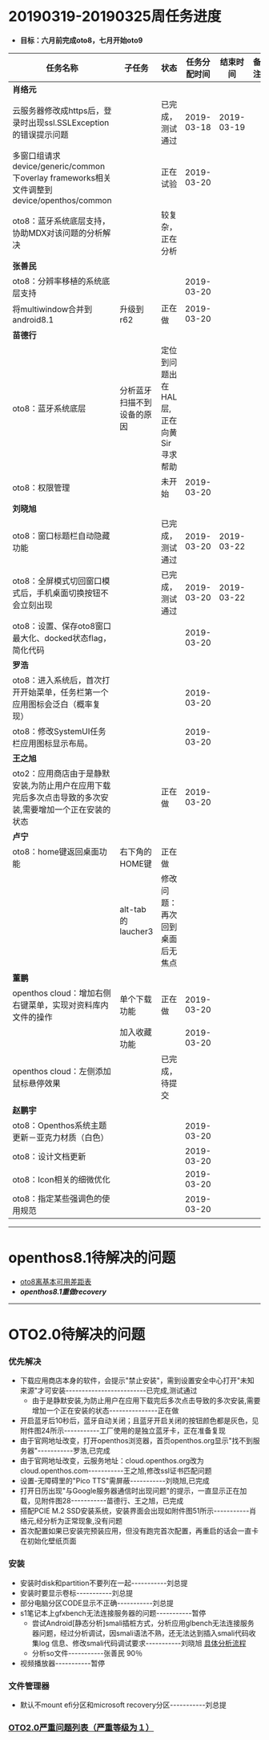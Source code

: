 # 20190319-20190325周任务进度
- **目标：六月前完成oto8，七月开始oto9**

任务名称|子任务|状态|任务分配时间|结束时间|备注
-----|-----|-----|-----|-----|-----
**肖络元**|||||
云服务器修改成https后，登录时出现ssl.SSLException的错误提示问题||已完成，测试通过|2019-03-18|2019-03-19|
多窗口组请求device/generic/common下overlay frameworks相关文件调整到device/openthos/common||正在试验|2019-03-20||
oto8：蓝牙系统底层支持，协助MDX对该问题的分析解决||较复杂，正在分析|||
**张善民**|||||
oto8：分辨率移植的系统底层支持|||2019-03-20||
将multiwindow合并到android8.1|升级到r62|正在做|2019-03-20||
**苗德行**|||||
oto8：蓝牙系统底层|分析蓝牙扫描不到设备的原因|定位到问题出在HAL层,正在向黄Sir寻求帮助|||
oto8：权限管理||未开始|2019-03-20||
**刘晓旭**|||||
oto8：窗口标题栏自动隐藏功能||已完成，测试通过|2019-03-20|2019-03-22|
oto8：全屏模式切回窗口模式后，手机桌面切换按钮不会立刻出现||已完成，测试通过|2019-03-20|2019-03-22|
oto8：设置、保存oto8窗口最大化、docked状态flag，简化代码|||2019-03-20||
**罗浩**|||||
oto8：进入系统后，首次打开开始菜单，任务栏第一个应用图标会泛白（概率复现）|||2019-03-20||
oto8：修改SystemUI任务栏应用图标显示布局。|||2019-03-20||
**王之旭**|||||
oto2：应用商店由于是静默安装,为防止用户在应用下载完后多次点击导致的多次安装,需要增加一个正在安装的状态||正在做|2019-03-20||
**卢宁**|||||
oto8：home键返回桌面功能|右下角的HOME键|正在做|||
||alt-tab的laucher3|修改问题：再次回到桌面后无焦点|||
**董鹏**|||||
openthos cloud：增加右侧右键菜单，实现对资料库内文件的操作|单个下载功能|正在做|2019-03-20||
||加入收藏功能||2019-03-20||
openthos cloud：左侧添加鼠标悬停效果||已完成，待提交|||
**赵鹏宇**|||||
oto8：Openthos系统主题更新－亚克力材质（白色）|||2019-03-20||
oto8：设计文档更新|||2019-03-20||
oto8：Icon相关的细微优化|||2019-03-20||
oto8：指定某些强调色的使用规范|||2019-03-20||

***
# openthos8.1待解决的问题
- [oto8离基本可用差距表](https://github.com/openthos/app-testing-results/blob/master/%E6%B5%8B%E8%AF%95%E5%86%85%E5%AE%B9%E5%8F%8A%E7%BB%93%E6%9E%9C/%E5%8A%9F%E8%83%BD%E6%B5%8B%E8%AF%95%E7%9B%B8%E5%85%B3/oto8%E7%A6%BB%E5%9F%BA%E6%9C%AC%E5%8F%AF%E7%94%A8%E5%B7%AE%E8%B7%9D%E8%A1%A8.md)
- ***openthos8.1重做recovery***

***

# OTO2.0待解决的问题
### 优先解决
- 下载应用商店本身的软件，会提示"禁止安装"，需到设置安全中心打开"未知来源"才可安装-------------------------已完成,测试通过
  - 由于是静默安装,为防止用户在应用下载完后多次点击导致的多次安装,需要增加一个正在安装的状态---------------正在做
- 开启蓝牙后10秒后，蓝牙自动关闭；且蓝牙开启关闭的按钮颜色都是灰色，见附件图24所示-----------工厂使用的是独立蓝牙卡，正在准备复现
- 由于官网地址改变，打开openthos浏览器，首页openthos.org显示"找不到服务器"-----------罗浩,已完成
- 由于官网地址改变，云服务地址：cloud.openthos.org改为cloud.openthos.com-----------王之旭,修改ssl证书匹配问题
- 设置-无障碍里的"Pico TTS"需屏蔽-----------刘晓旭,已完成
- 打开日历出现"与Google服务器通信时出现问题"的提示，一直显示正在加载，见附件图28-----------苗德行、王之旭，已完成
- 搭配PCIE M.2 SSD安装系统，安装界面会出现如附件图51所示-----------肖络元,经分析为正常现象,没有问题
- 首次配置如果已安装完预装应用，但没有跑完首次配置，再重启的话会一直卡在初始化壁纸页面

### 安装
- 安装时disk和partition不要列在一起-----------刘总提
- 安装时要显示卷标-----------刘总提
- 部分电脑分区CODE显示不正确-----------刘总提
- s1笔记本上gfxbench无法连接服务器的问题-----------暂停
   - 尝试Android[静态分析]smali插桩方式，分析应用glbench无法连接服务器问题，经过分析调试，因smali语法不熟，还无法达到插入smali代码收集log 信息、修改smali代码调试要求-----------刘晓旭 [具体分析流程](https://github.com/openthos/multiwin-analysis/blob/master/multiwindow/liuxx/Android%20smali%22%E6%8F%92%E6%A1%A9%22%E8%B0%83%E8%AF%95apk.md)
   - 分析so文件-----------张善民 90％
- 视频播放器-----------暂停

### 文件管理器
- 默认不mount efi分区和microsoft recovery分区-----------刘总提

### [OTO2.0严重问题列表（严重等级为１）](https://github.com/openthos/app-testing-results/blob/master/%E6%B5%8B%E8%AF%95%E5%86%85%E5%AE%B9%E5%8F%8A%E7%BB%93%E6%9E%9C/%E5%8A%9F%E8%83%BD%E6%B5%8B%E8%AF%95%E7%9B%B8%E5%85%B3/OTO2.0%E4%B8%A5%E9%87%8D%E9%97%AE%E9%A2%98%E5%88%97%E8%A1%A8.md)
